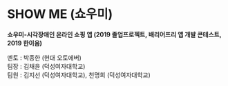 # SHOW ME (쇼우미)
**쇼우미-시각장애인 온라인 쇼핑 앱 (2019 졸업프로젝트, 배리어프리 앱 개발 콘테스트, 2019 한이음)**

멘토 : 박종한 (현대 오토에버) <br>
팀장 : 김채윤 (덕성여자대학교) <br>
팀원 : 김지선 (덕성여자대학교), 천명희 (덕성여자대학교) <br>
